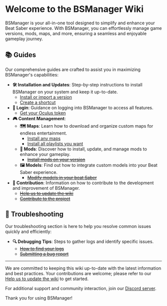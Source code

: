 # Welcome to the BSManager Wiki

BSManager is your all-in-one tool designed to simplify and enhance your Beat Saber experience. With BSManager, you can effortlessly manage game versions, mods, maps, and more, ensuring a seamless and enjoyable gameplay journey.

## 📚 Guides

Our comprehensive guides are crafted to assist you in maximizing BSManager's capabilities:

- **🛠️ Installation and Updates**: Step-by-step instructions to install BSManager on your system and keep it up-to-date.
    - [Install or import a version](install-or-import-a-version)
    - [Create a shortcut](create-a-shortcut)
- **🔑 Login**: Guidance on logging into BSManager to access all features.
    - [Get your Oculus token](get-your-oculus-token)
- **🎮 Content Management**:
    - **🗺️ Maps**: Learn how to download and organize custom maps for endless entertainment.
        - [Install any maps](install-any-maps)
        - [Install all playlists you want](install-all-playlists-you-want)
    - **🧩 Mods**: Discover how to install, update, and manage mods to enhance your gameplay.
        - ~~[Install mods on your version](install-mods-on-your-version)~~
    - **🖼️ Models**: Find out how to integrate custom models into your Beat Saber experience.
        - ~~[Modify models in your beat Saber](modify-models-in-your-beat-saber)~~
- **🤝 Contribution**: Information on how to contribute to the development and improvement of BSManager.
    - ~~[Help us to update the wiki](help-us-to-update-the-wiki)~~
    - ~~[Contribute to the project](contribute-to-the-project)~~

## 🐞 Troubleshooting

Our troubleshooting section is here to help you resolve common issues quickly and efficiently:

<!-- - **⚙️ Connection Issues**: Solutions for problems related to connecting BSManager to required services. -->

<!-- - **💾 Installation Problems**: Guidance on fixing errors during setup or version updates. -->

<!-- - **🎮 Gameplay Issues**: Fixes for issues impacting Beat Saber performance. -->

- **🔍 Debugging Tips**: Steps to gather logs and identify specific issues.
    - ~~[How to find your logs](How-to-find-your-logs)~~
    - ~~[Submitting a bug report](Submitting-a-bug-report)~~
  
***

We are committed to keeping this wiki up-to-date with the latest information and best practices. Your contributions are welcome; please refer to our [Help us to update the wiki](Help-us-to-update-the-wiki) to get started.

For additional support and community interaction, join our [Discord server]().

Thank you for using BSManager!
